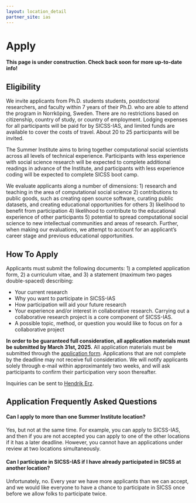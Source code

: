 ```yaml
---
layout: location_detail
partner_site: ias
---
```


[//]: # (Update the following info to match your location!)

# Apply

**This page is under construction. Check back soon for more up-to-date info!**

## Eligibility

We invite applicants from Ph.D. students students, postdoctoral researchers, and faculty within 7 years of their Ph.D. who are able to attend the program in Norrköping, Sweden. There are no restrictions based on citizenship, country of study, or country of employment. Lodging expenses for all participants will be paid for by SICSS-IAS, and limited funds are available to cover the costs of travel.  About 20 to 25 participants will be invited.  

The Summer Institute aims to bring together computational social scientists across all levels of technical experience. Participants with less experience with social science research will be expected to complete additional readings in advance of the Institute, and participants with less experience coding will be expected to complete SICSS boot camp.

We evaluate applicants along a number of dimensions: 1) research and teaching in the area of computational social science 2) contributions to public goods, such as creating open source software, curating public datasets, and creating educational opportunities for others 3) likelihood to benefit from participation 4) likelihood to contribute to the educational experience of other participants 5) potential to spread computational social science to new intellectual communities and areas of research. Further, when making our evaluations, we attempt to account for an applicant’s career stage and previous educational opportunities.

## How To Apply

Applicants must submit the following documents: 1) a completed application form, 2) a curriculum vitae, and 3) a statement (maximum two pages double-spaced) describing: 

- Your current research
- Why you want to participate in SICSS-IAS
- How participation will aid your future research
- Your experience and/or interest in collaborative research. Carrying out a collaborative research project is a core component of SICSS-IAS.
- A possible topic, method, or question you would like to focus on for a collaborative project

**In order to be guaranteed full consideration, all application materials must be submitted by March 31st, 2025.** All application materials must be submitted through the [application form](https://forms.office.com/e/BTUfKCM2sa). Applications that are not complete by the deadline may not receive full consideration. We will notify applicants solely through e-mail within approximantely two weeks, and will ask participants to confirm their participation very soon thereafter.

Inquiries can be sent to [Hendrik Erz](hendrik.erz@liu.se).

## Application Frequently Asked Questions

#### Can I apply to more than one Summer Institute location?

Yes, but not at the same time. For example, you can apply to SICSS-IAS, and then if you are not accepted you can apply to one of the other locations if it has a later deadline. However, you cannot have an applications under review at two locations simultaneously.

#### Can I participate in SICSS-IAS if I have already participated in SICSS at another location?

Unfortunately, no. Every year we have more applicants than we can accept, and we would like everyone to have a chance to participate in SICSS once before we allow folks to participate twice.
